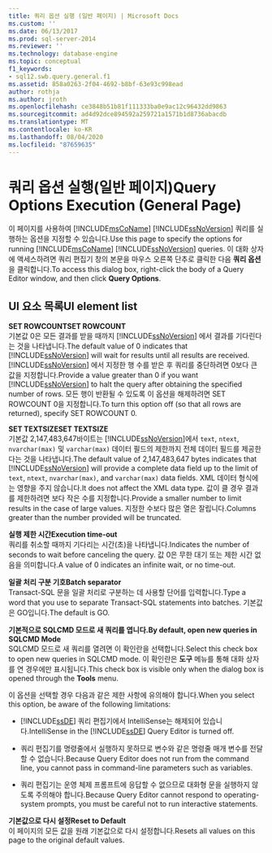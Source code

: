 ```yaml
---
title: 쿼리 옵션 실행 (일반 페이지) | Microsoft Docs
ms.custom: ''
ms.date: 06/13/2017
ms.prod: sql-server-2014
ms.reviewer: ''
ms.technology: database-engine
ms.topic: conceptual
f1_keywords:
- sql12.swb.query.general.f1
ms.assetid: 858a0263-2f04-4692-b8bf-63e93c998ead
author: rothja
ms.author: jroth
ms.openlocfilehash: ce3848b51b81f111333ba0e9ac12c96432dd9863
ms.sourcegitcommit: ad4d92dce894592a259721a1571b1d8736abacdb
ms.translationtype: MT
ms.contentlocale: ko-KR
ms.lasthandoff: 08/04/2020
ms.locfileid: "87659635"
---
```

# <a name="query-options-execution-general-page"></a><span data-ttu-id="f18bb-102">쿼리 옵션 실행(일반 페이지)</span><span class="sxs-lookup"><span data-stu-id="f18bb-102">Query Options Execution (General Page)</span></span>
  <span data-ttu-id="f18bb-103">이 페이지를 사용하여 [!INCLUDE[msCoName](../includes/msconame-md.md)] [!INCLUDE[ssNoVersion](../includes/ssnoversion-md.md)] 쿼리를 실행하는 옵션을 지정할 수 있습니다.</span><span class="sxs-lookup"><span data-stu-id="f18bb-103">Use this page to specify the options for running [!INCLUDE[msCoName](../includes/msconame-md.md)] [!INCLUDE[ssNoVersion](../includes/ssnoversion-md.md)] queries.</span></span> <span data-ttu-id="f18bb-104">이 대화 상자에 액세스하려면 쿼리 편집기 창의 본문을 마우스 오른쪽 단추로 클릭한 다음 **쿼리 옵션**을 클릭합니다.</span><span class="sxs-lookup"><span data-stu-id="f18bb-104">To access this dialog box, right-click the body of a Query Editor window, and then click **Query Options**.</span></span>  
  
## <a name="ui-element-list"></a><span data-ttu-id="f18bb-105">UI 요소 목록</span><span class="sxs-lookup"><span data-stu-id="f18bb-105">UI element list</span></span>  
 <span data-ttu-id="f18bb-106">**SET ROWCOUNT**</span><span class="sxs-lookup"><span data-stu-id="f18bb-106">**SET ROWCOUNT**</span></span>  
 <span data-ttu-id="f18bb-107">기본값 0은 모든 결과를 받을 때까지 [!INCLUDE[ssNoVersion](../includes/ssnoversion-md.md)] 에서 결과를 기다린다는 것을 나타냅니다.</span><span class="sxs-lookup"><span data-stu-id="f18bb-107">The default value of 0 indicates that [!INCLUDE[ssNoVersion](../includes/ssnoversion-md.md)] will wait for results until all results are received.</span></span> <span data-ttu-id="f18bb-108">[!INCLUDE[ssNoVersion](../includes/ssnoversion-md.md)] 에서 지정한 행 수를 받은 후 쿼리를 중단하려면 0보다 큰 값을 지정합니다.</span><span class="sxs-lookup"><span data-stu-id="f18bb-108">Provide a value greater than 0 if you want [!INCLUDE[ssNoVersion](../includes/ssnoversion-md.md)] to halt the query after obtaining the specified number of rows.</span></span> <span data-ttu-id="f18bb-109">모든 행이 반환될 수 있도록 이 옵션을 해제하려면 SET ROWCOUNT 0을 지정합니다.</span><span class="sxs-lookup"><span data-stu-id="f18bb-109">To turn this option off (so that all rows are returned), specify SET ROWCOUNT 0.</span></span>  
  
 <span data-ttu-id="f18bb-110">**SET TEXTSIZE**</span><span class="sxs-lookup"><span data-stu-id="f18bb-110">**SET TEXTSIZE**</span></span>  
 <span data-ttu-id="f18bb-111">기본값 2,147,483,647바이트는 [!INCLUDE[ssNoVersion](../includes/ssnoversion-md.md)]에서 `text`, `ntext`, `nvarchar(max)` 및 `varchar(max)` 데이터 필드의 제한까지 전체 데이터 필드를 제공한다는 것을 나타냅니다.</span><span class="sxs-lookup"><span data-stu-id="f18bb-111">The default value of 2,147,483,647 bytes indicates that [!INCLUDE[ssNoVersion](../includes/ssnoversion-md.md)] will provide a complete data field up to the limit of `text`, `ntext`, `nvarchar(max)`, and `varchar(max)` data fields.</span></span> <span data-ttu-id="f18bb-112">XML 데이터 형식에는 영향을 주지 않습니다.</span><span class="sxs-lookup"><span data-stu-id="f18bb-112">It does not affect the XML data type.</span></span> <span data-ttu-id="f18bb-113">값이 클 경우 결과를 제한하려면 보다 작은 수를 지정합니다.</span><span class="sxs-lookup"><span data-stu-id="f18bb-113">Provide a smaller number to limit results in the case of large values.</span></span> <span data-ttu-id="f18bb-114">지정한 수보다 많은 열은 잘립니다.</span><span class="sxs-lookup"><span data-stu-id="f18bb-114">Columns greater than the number provided will be truncated.</span></span>  
  
 <span data-ttu-id="f18bb-115">**실행 제한 시간**</span><span class="sxs-lookup"><span data-stu-id="f18bb-115">**Execution time-out**</span></span>  
 <span data-ttu-id="f18bb-116">쿼리를 취소할 때까지 기다리는 시간(초)을 나타냅니다.</span><span class="sxs-lookup"><span data-stu-id="f18bb-116">Indicates the number of seconds to wait before canceling the query.</span></span> <span data-ttu-id="f18bb-117">값 0은 무한 대기 또는 제한 시간 없음을 의미합니다.</span><span class="sxs-lookup"><span data-stu-id="f18bb-117">A value of 0 indicates an infinite wait, or no time-out.</span></span>  
  
 <span data-ttu-id="f18bb-118">**일괄 처리 구분 기호**</span><span class="sxs-lookup"><span data-stu-id="f18bb-118">**Batch separator**</span></span>  
 <span data-ttu-id="f18bb-119">Transact-SQL 문을 일괄 처리로 구분하는 데 사용할 단어를 입력합니다.</span><span class="sxs-lookup"><span data-stu-id="f18bb-119">Type a word that you use to separate Transact-SQL statements into batches.</span></span> <span data-ttu-id="f18bb-120">기본값은 GO입니다.</span><span class="sxs-lookup"><span data-stu-id="f18bb-120">The default is GO.</span></span>  
  
 <span data-ttu-id="f18bb-121">**기본적으로 SQLCMD 모드로 새 쿼리를 엽니다.**</span><span class="sxs-lookup"><span data-stu-id="f18bb-121">**By default, open new queries in SQLCMD Mode**</span></span>  
 <span data-ttu-id="f18bb-122">SQLCMD 모드로 새 쿼리를 열려면 이 확인란을 선택합니다.</span><span class="sxs-lookup"><span data-stu-id="f18bb-122">Select this check box to open new queries in SQLCMD mode.</span></span> <span data-ttu-id="f18bb-123">이 확인란은 **도구** 메뉴를 통해 대화 상자를 연 경우에만 표시됩니다.</span><span class="sxs-lookup"><span data-stu-id="f18bb-123">This check box is visible only when the dialog box is opened through the **Tools** menu.</span></span>  
  
 <span data-ttu-id="f18bb-124">이 옵션을 선택할 경우 다음과 같은 제한 사항에 유의해야 합니다.</span><span class="sxs-lookup"><span data-stu-id="f18bb-124">When you select this option, be aware of the following limitations:</span></span>  
  
-   <span data-ttu-id="f18bb-125">[!INCLUDE[ssDE](../includes/ssde-md.md)] 쿼리 편집기에서 IntelliSense는 해제되어 있습니다.</span><span class="sxs-lookup"><span data-stu-id="f18bb-125">IntelliSense in the [!INCLUDE[ssDE](../includes/ssde-md.md)] Query Editor is turned off.</span></span>  
  
-   <span data-ttu-id="f18bb-126">쿼리 편집기를 명령줄에서 실행하지 못하므로 변수와 같은 명령줄 매개 변수를 전달할 수 없습니다.</span><span class="sxs-lookup"><span data-stu-id="f18bb-126">Because Query Editor does not run from the command line, you cannot pass in command-line parameters such as variables.</span></span>  
  
-   <span data-ttu-id="f18bb-127">쿼리 편집기는 운영 체제 프롬프트에 응답할 수 없으므로 대화형 문을 실행하지 않도록 주의해야 합니다.</span><span class="sxs-lookup"><span data-stu-id="f18bb-127">Because Query Editor cannot respond to operating-system prompts, you must be careful not to run interactive statements.</span></span>  
  
 <span data-ttu-id="f18bb-128">**기본값으로 다시 설정**</span><span class="sxs-lookup"><span data-stu-id="f18bb-128">**Reset to Default**</span></span>  
 <span data-ttu-id="f18bb-129">이 페이지의 모든 값을 원래 기본값으로 다시 설정합니다.</span><span class="sxs-lookup"><span data-stu-id="f18bb-129">Resets all values on this page to the original default values.</span></span>  
  
  
